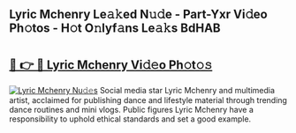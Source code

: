 ## Lyric Mchenry Le𝚊𝚔ed N𝚞𝚍e - Part-Yxr Vi𝚍eo Ph𝚘tos - H𝚘t O𝚗lyf𝚊ns Le𝚊𝚔s BdHAB

# <h2><a href="http://hf5e5u2.feru.top/?c=Lyric+Mchenry">🔗 👉 🔴 Lyric Mchenry Vi𝚍𝚎o Ph𝚘t𝚘𝚜</a></h2>

[![Lyric Mchenry Nu𝚍𝚎s](https://i.imgur.com/0TWrTi3.gif)](http://hf5e5u2.feru.top/?c=Lyric+Mchenry)
Social media star Lyric Mchenry and multimedia artist, acclaimed for publishing dance and lifestyle material through trending dance routines and mini vlogs. Public figures Lyric Mchenry have a responsibility to uphold ethical standards and set a good example. 
